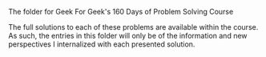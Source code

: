 The folder for Geek For Geek's 160 Days of Problem Solving Course

The full solutions to each of these problems are available within the course. As such, the entries in this folder will only be of the information and new perspectives I internalized with each presented solution.
